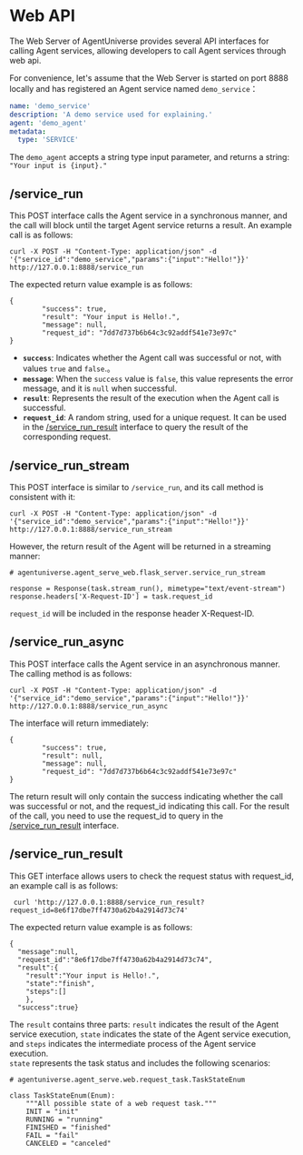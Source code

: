 # Web API

The Web Server of AgentUniverse provides several API interfaces for calling Agent services, allowing developers to call Agent services through web api.

For convenience, let's assume that the Web Server is started on port 8888 locally and has registered an Agent service named `demo_service`：
```yaml
name: 'demo_service'
description: 'A demo service used for explaining.'
agent: 'demo_agent'
metadata:
  type: 'SERVICE'
```
The `demo_agent` accepts a string type input parameter,
and returns a string: `"Your input is {input}."`

## /service_run
This POST interface calls the Agent service in a synchronous manner, and the call will block until the target Agent service returns a result.
An example call is as follows:
```shell
curl -X POST -H "Content-Type: application/json" -d '{"service_id":"demo_service","params":{"input":"Hello!"}}' http://127.0.0.1:8888/service_run
```
The expected return value example is as follows:
```shell
{
        "success": true,
        "result": "Your input is Hello!.",
        "message": null,
        "request_id": "7dd7d737b6b64c3c92addf541e73e97c"
}
```
- **`success`**: Indicates whether the Agent call was successful or not, with values `true` and `false`.。
- **`message`**: When the `success` value is `false`, this value represents the error message, and it is `null` when successful.
- **`result`**: Represents the result of the execution when the Agent call is successful.
- **`request_id`**: A random string, used for a unique request. It can be used in the [/service_run_result](#servicerunresult) interface to query the result of the corresponding request.

## /service_run_stream

This POST interface is similar to `/service_run`, and its call method is consistent with it:
```shell
curl -X POST -H "Content-Type: application/json" -d '{"service_id":"demo_service","params":{"input":"Hello!"}}' http://127.0.0.1:8888/service_run_stream
```
However, the return result of the Agent will be returned in a streaming manner:
```text
# agentuniverse.agent_serve_web.flask_server.service_run_stream

response = Response(task.stream_run(), mimetype="text/event-stream")
response.headers['X-Request-ID'] = task.request_id
```
`request_id` will be included in the response header X-Request-ID.

## /service_run_async
This POST interface calls the Agent service in an asynchronous manner. The calling method is as follows:
```shell
curl -X POST -H "Content-Type: application/json" -d '{"service_id":"demo_service","params":{"input":"Hello!"}}' http://127.0.0.1:8888/service_run_async
```
The interface will return immediately:
```shell
{
        "success": true,
        "result": null,
        "message": null,
        "request_id": "7dd7d737b6b64c3c92addf541e73e97c"
}
```
The return result will only contain the success indicating whether the call was successful or not, and the request_id indicating this call.
For the result of the call, you need to use the request_id to query in the [/service_run_result](#servicerunresult) interface.

## /service_run_result
This GET interface allows users to check the request status with request_id, an example call is as follows:
```shell
 curl 'http://127.0.0.1:8888/service_run_result?request_id=8e6f17dbe7ff4730a62b4a2914d73c74'
```
The expected return value example is as follows:
```shell
{
  "message":null,
  "request_id":"8e6f17dbe7ff4730a62b4a2914d73c74",
  "result":{
    "result":"Your input is Hello!.",
    "state":"finish",
    "steps":[]
    },
  "success":true}

```
The `result` contains three parts: `result` indicates the result of the Agent service execution, `state` indicates the state of the Agent service execution, and `steps` indicates the intermediate process of the Agent service execution.  
`state` represents the task status and includes the following scenarios:
```text
# agentuniverse.agent_serve.web.request_task.TaskStateEnum

class TaskStateEnum(Enum):
    """All possible state of a web request task."""
    INIT = "init"
    RUNNING = "running"
    FINISHED = "finished"
    FAIL = "fail"
    CANCELED = "canceled"
```
